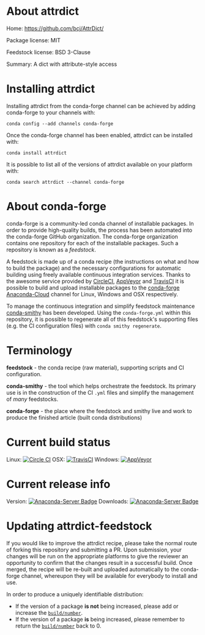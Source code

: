 About attrdict
==============

Home: https://github.com/bcj/AttrDict/

Package license: MIT

Feedstock license: BSD 3-Clause

Summary: A dict with attribute-style access



Installing attrdict
===================

Installing attrdict from the conda-forge channel can be achieved by adding conda-forge to your channels with:

```
conda config --add channels conda-forge
```

Once the conda-forge channel has been enabled, attrdict can be installed with:

```
conda install attrdict
```

It is possible to list all of the versions of attrdict available on your platform with:

```
conda search attrdict --channel conda-forge
```


About conda-forge
=================

conda-forge is a community-led conda channel of installable packages.
In order to provide high-quality builds, the process has been automated into the
conda-forge GitHub organization. The conda-forge organization contains one repository
for each of the installable packages. Such a repository is known as a *feedstock*.

A feedstock is made up of a conda recipe (the instructions on what and how to build
the package) and the necessary configurations for automatic building using freely
available continuous integration services. Thanks to the awesome service provided by
[CircleCI](https://circleci.com/), [AppVeyor](http://www.appveyor.com/)
and [TravisCI](https://travis-ci.org/) it is possible to build and upload installable
packages to the [conda-forge](https://anaconda.org/conda-forge)
[Anaconda-Cloud](http://docs.anaconda.org/) channel for Linux, Windows and OSX respectively.

To manage the continuous integration and simplify feedstock maintenance
[conda-smithy](http://github.com/conda-forge/conda-smithy) has been developed.
Using the ``conda-forge.yml`` within this repository, it is possible to regenerate all of
this feedstock's supporting files (e.g. the CI configuration files) with ``conda smithy regenerate``.


Terminology
===========

**feedstock** - the conda recipe (raw material), supporting scripts and CI configuration.

**conda-smithy** - the tool which helps orchestrate the feedstock.
                   Its primary use is in the construction of the CI ``.yml`` files
                   and simplify the management of *many* feedstocks.

**conda-forge** - the place where the feedstock and smithy live and work to
                  produce the finished article (built conda distributions)

Current build status
====================

Linux: [![Circle CI](https://circleci.com/gh/conda-forge/attrdict-feedstock.svg?style=svg)](https://circleci.com/gh/conda-forge/attrdict-feedstock)
OSX: [![TravisCI](https://travis-ci.org/conda-forge/attrdict-feedstock.svg?branch=master)](https://travis-ci.org/conda-forge/attrdict-feedstock)
Windows: [![AppVeyor](https://ci.appveyor.com/api/projects/status/github/conda-forge/attrdict-feedstock?svg=True)](https://ci.appveyor.com/project/conda-forge/attrdict-feedstock/branch/master)

Current release info
====================
Version: [![Anaconda-Server Badge](https://anaconda.org/conda-forge/attrdict/badges/version.svg)](https://anaconda.org/conda-forge/attrdict)
Downloads: [![Anaconda-Server Badge](https://anaconda.org/conda-forge/attrdict/badges/downloads.svg)](https://anaconda.org/conda-forge/attrdict)


Updating attrdict-feedstock
===========================

If you would like to improve the attrdict recipe, please take the normal
route of forking this repository and submitting a PR. Upon submission, your changes will
be run on the appropriate platforms to give the reviewer an opportunity to confirm that the
changes result in a successful build. Once merged, the recipe will be re-built and uploaded
automatically to the conda-forge channel, whereupon they will be available for everybody to
install and use.

In order to produce a uniquely identifiable distribution:
 * If the version of a package **is not** being increased, please add or increase
   the [``build/number``](http://conda.pydata.org/docs/building/meta-yaml.html#build-number-and-string).
 * If the version of a package **is** being increased, please remember to return
   the [``build/number``](http://conda.pydata.org/docs/building/meta-yaml.html#build-number-and-string)
   back to 0.
